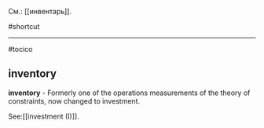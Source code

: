 См.: [[инвентарь]].

#shortcut




<hr/>

#tocico

## inventory

<b>inventory</b> -  Formerly one of the operations measurements of the theory of constraints, now changed to investment. 



See:[[investment (I)]].
